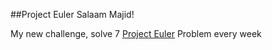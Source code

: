 ##Project Euler
Salaam Majid!

My new challenge, solve 7 [Project Euler](https://projecteuler.net/archives) Problem every week 
